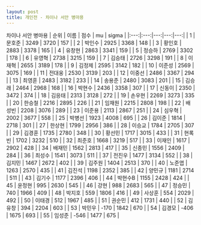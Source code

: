 ```yaml
---
layout: post
title: 개인전 - 차이나 서안 병마용
---
```


차이나 서안 병마용
| 순위 | 이름 | 점수 | mu | sigma |
|:---:|:---:|---:|---:|---:|
| 1 | 문호준 | 3249 | 3720 | 157 |
| 2 | 박인수 | 2925 | 3368 | 148 |
| 3 | 황인호 | 2883 | 3378 | 165 |
| 4 | 유창현 | 2863 | 3341 | 159 |
| 5 | 정승하 | 2769 | 3302 | 178 |
| 6 | 유영혁 | 2738 | 3215 | 159 |
| 7 | 김승태 | 2726 | 3298 | 191 |
| 8 | 이재혁 | 2655 | 3189 | 178 |
| 9 | 김정제 | 2595 | 3142 | 182 |
| 10 | 이준성 | 2569 | 3075 | 169 |
| 11 | 전대웅 | 2530 | 3139 | 203 |
| 12 | 이중선 | 2486 | 3367 | 294 |
| 13 | 최영훈 | 2483 | 3182 | 233 |
| 14 | 송용준 | 2480 | 3083 | 201 |
| 15 | 김승래 | 2464 | 2968 | 168 |
| 16 | 박현수 | 2436 | 3358 | 307 |
| 17 | 신동이 | 2350 | 3472 | 374 |
| 18 | 김응태 | 2313 | 3128 | 272 |
| 19 | 손우현 | 2269 | 3273 | 335 |
| 20 | 한승철 | 2216 | 2895 | 226 |
| 21 | 임재원 | 2215 | 2808 | 198 |
| 22 | 배성빈 | 2208 | 3076 | 289 |
| 23 | 이준용 | 2113 | 2867 | 251 |
| 24 | 심우혁 | 2002 | 3677 | 558 |
| 25 | 박병선 | 1923 | 4008 | 695 |
| 26 | 김이준 | 1814 | 2718 | 301 |
| 27 | 한상현 | 1799 | 2956 | 386 |
| 28 | 이승교 | 1784 | 2705 | 307 |
| 29 | 김경훈 | 1735 | 2780 | 348 |
| 30 | 황선민 | 1717 | 3015 | 433 |
| 31 | 현록빈 | 1702 | 3232 | 510 |
| 32 | 최준호 | 1668 | 3219 | 517 |
| 33 | 이재인 | 1617 | 2902 | 428 |
| 34 | 배재민 | 1562 | 2813 | 417 |
| 35 | 신종민 | 1556 | 2409 | 284 |
| 36 | 최성수 | 1541 | 3073 | 511 |
| 37 | 전진우 | 1477 | 3134 | 552 |
| 38 | 김지민 | 1467 | 2672 | 402 |
| 39 | 김주원 | 1404 | 2513 | 370 |
| 40 | 노준엽 | 1263 | 2570 | 435 |
| 41 | 김진석 | 1198 | 2352 | 385 |
| 42 | 양민규 | 1181 | 2714 | 511 |
| 43 | 김기수 | 1177 | 2396 | 406 |
| 44 | 박현수B | 1155 | 2428 | 424 |
| 45 | 윤정현 | 995 | 2630 | 545 |
| 46 | 강현 | 988 | 2683 | 565 |
| 47 | 정승민 | 740 | 1966 | 409 |
| 48 | 박지호 | 559 | 1806 | 416 |
| 49 | 사상훈 | 554 | 2029 | 492 |
| 50 | 이태경 | 512 | 1967 | 485 |
| 51 | 권순민 | 412 | 1731 | 440 |
| 52 | 김유창 | 394 | 2204 | 603 |
| 53 | 박민우 | -170 | 1842 | 670 |
| 54 | 김경모 | -406 | 1675 | 693 |
| 55 | 임성준 | -546 | 1477 | 675 |
